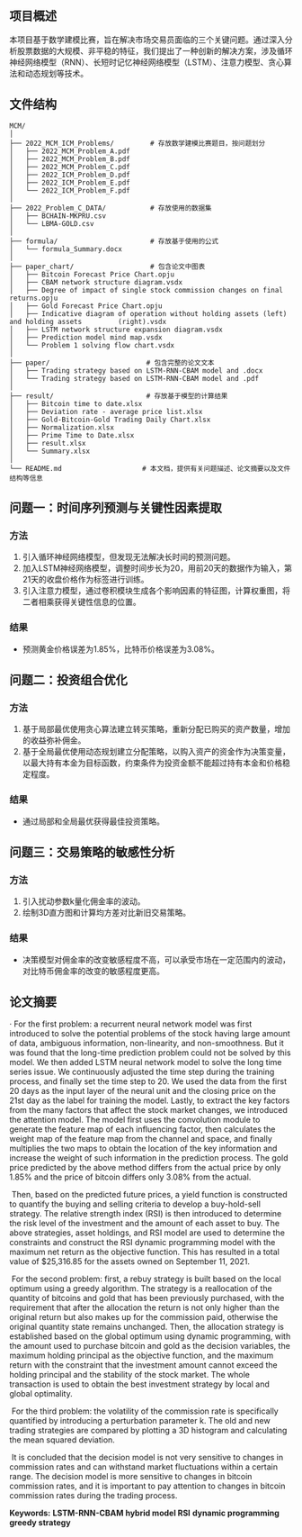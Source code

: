 ## 项目概述

​		本项目基于数学建模比赛，旨在解决市场交易员面临的三个关键问题。通过深入分析股票数据的大规模、非平稳的特征，我们提出了一种创新的解决方案，涉及循环神经网络模型（RNN）、长短时记忆神经网络模型（LSTM）、注意力模型、贪心算法和动态规划等技术。

## 文件结构

```
MCM/
│
├── 2022_MCM_ICM_Problems/         # 存放数学建模比赛题目，按问题划分
│   ├── 2022_MCM_Problem_A.pdf
│   ├── 2022_MCM_Problem_B.pdf
│   ├── 2022_MCM_Problem_C.pdf
│   ├── 2022_ICM_Problem_D.pdf
│   ├── 2022_ICM_Problem_E.pdf
│   └── 2022_ICM_Problem_F.pdf
│
├── 2022_Problem_C_DATA/           # 存放使用的数据集
│   ├── BCHAIN-MKPRU.csv
│   └── LBMA-GOLD.csv
│
├── formula/                       # 存放基于使用的公式
│   └── formula_Summary.docx
│
├── paper_chart/                   # 包含论文中图表
│   ├── Bitcoin Forecast Price Chart.opju
│   ├── CBAM network structure diagram.vsdx
│   ├── Degree of impact of single stock commission changes on final returns.opju
│   ├── Gold Forecast Price Chart.opju
│   ├── Indicative diagram of operation without holding assets (left) and holding assets         (right).vsdx
│   ├── LSTM network structure expansion diagram.vsdx
│   ├── Prediction model mind map.vsdx
│   └── Problem 1 solving flow chart.vsdx
│
├── paper/                        # 包含完整的论文文本
│   ├── Trading strategy based on LSTM-RNN-CBAM model and .docx     
│   └── Trading strategy based on LSTM-RNN-CBAM model and .pdf
│
├── result/                  	  # 存放基于模型的计算结果
│   ├── Bitcoin time to date.xlsx
│   ├── Deviation rate - average price list.xlsx
│   ├── Gold-Bitcoin-Gold Trading Daily Chart.xlsx
│   ├── Normalization.xlsx
│   ├── Prime Time to Date.xlsx
│   ├── result.xlsx
│   └── Summary.xlsx
│
└── README.md                    # 本文档，提供有关问题描述、论文摘要以及文件结构等信息
```



## 问题一：时间序列预测与关键性因素提取

### 方法

1. 引入循环神经网络模型，但发现无法解决长时间的预测问题。
2. 加入LSTM神经网络模型，调整时间步长为20，用前20天的数据作为输入，第21天的收盘价格作为标签进行训练。
3. 引入注意力模型，通过卷积模块生成各个影响因素的特征图，计算权重图，将二者相乘获得关键性信息的位置。

### 结果

- 预测黄金价格误差为1.85%，比特币价格误差为3.08%。

## 问题二：投资组合优化

### 方法

1. 基于局部最优使用贪心算法建立转买策略，重新分配已购买的资产数量，增加的收益弥补佣金。
2. 基于全局最优使用动态规划建立分配策略，以购入资产的资金作为决策变量，以最大持有本金为目标函数，约束条件为投资金额不能超过持有本金和价格稳定程度。

### 结果

- 通过局部和全局最优获得最佳投资策略。

## 问题三：交易策略的敏感性分析

### 方法

1. 引入扰动参数k量化佣金率的波动。
2. 绘制3D直方图和计算均方差对比新旧交易策略。

### 结果

- 决策模型对佣金率的改变敏感程度不高，可以承受市场在一定范围内的波动，对比特币佣金率的改变的敏感程度更高。

## 论文摘要

·	For the first problem: a recurrent neural network model was first introduced to solve the potential problems of the stock having large amount of data, ambiguous information, non-linearity, and non-smoothness. But it was found that the long-time prediction problem could not be solved by this model. We then added LSTM neural network model to solve the long time series issue. We continuously adjusted the time step during the training process, and finally set the time step to 20. We used the data from the first 20 days as the input layer of the neural unit and the closing price on the 21st day as the label for training the model. Lastly, to extract the key factors from the many factors that affect the stock market changes, we introduced the attention model. The model first uses the convolution module to generate the feature map of each influencing factor, then calculates the weight map of the feature map from the channel and space, and finally multiplies the two maps to obtain the location of the key information and increase the weight of such information in the prediction process. The gold price predicted by the above method differs from the actual price by only 1.85% and the price of bitcoin differs only 3.08% from the actual.

​	Then, based on the predicted future prices, a yield function is constructed to quantify the buying and selling criteria to develop a buy-hold-sell strategy. The relative strength index (RSI) is then introduced to determine the risk level of the investment and the amount of each asset to buy. The above strategies, asset holdings, and RSI model are used to determine the constraints and construct the RSI dynamic programming model with the maximum net return as the objective function. This has resulted in a total value of $25,316.85 for the assets owned on September 11, 2021.

​	For the second problem: first, a rebuy strategy is built based on the local optimum using a greedy algorithm. The strategy is a reallocation of the quantity of bitcoins and gold that has been previously purchased, with the requirement that after the allocation the return is not only higher than the original return but also makes up for the commission paid, otherwise the original quantity state remains unchanged. Then, the allocation strategy is established based on the global optimum using dynamic programming, with the amount used to purchase bitcoin and gold as the decision variables, the maximum holding principal as the objective function, and the maximum return with the constraint that the investment amount cannot exceed the holding principal and the stability of the stock market. The whole transaction is used to obtain the best investment strategy by local and global optimality.

​	For the third problem: the volatility of the commission rate is specifically quantified by introducing a perturbation parameter k. The old and new trading strategies are compared by plotting a 3D histogram and calculating the mean squared deviation.

​	It is concluded that the decision model is not very sensitive to changes in commission rates and can withstand market fluctuations within a certain range. The decision model is more sensitive to changes in bitcoin commission rates, and it is important to pay attention to changes in bitcoin commission rates during the trading process.

**Keywords:** **LSTM-RNN-CBAM hybrid model RSI** **dynamic programming greedy strategy**

